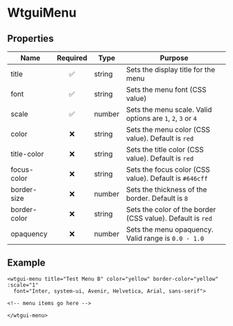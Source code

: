 # WtguiMenu

## Properties

| Name         | Required           | Type     | Purpose                      |
|--------------|:------------------:|----------|------------------------------|
| title        | :white_check_mark: | string   | Sets the display title for the menu |
| font         | :white_check_mark: | string   | Sets the menu font (CSS value) |
| scale        | :white_check_mark: | number   | Sets the menu scale.  Valid options are `1`, `2`, `3` or `4` |
| color        | :x:                | string   | Sets the menu color (CSS value).  Default is `red` |
| title-color  | :x:                | string   | Sets the title color (CSS value).  Default is `red` |
| focus-color  | :x:                | string   | Sets the focus color (CSS value).  Default is `#646cff` |
| border-size  | :x:                | number   | Sets the thickness of the border.  Default is `8` |
| border-color | :x:                | string   | Sets the color of the border (CSS value).  Default is `red` |
| opaquency    | :x:                | number   | Sets the menu opaquency.  Valid range is `0.0 - 1.0` |

## Example
```vue{4}
<wtgui-menu title="Test Menu B" color="yellow" border-color="yellow" :scale="1"
  font="Inter, system-ui, Avenir, Helvetica, Arial, sans-serif">

<!-- menu items go here -->

</wtgui-menu>
```
